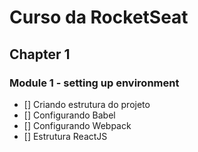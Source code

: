 # Curso da RocketSeat

## Chapter 1

  ### Module 1 - setting up environment

 - [] Criando estrutura do projeto
 - [] Configurando Babel
 - [] Configurando Webpack
 - [] Estrutura ReactJS